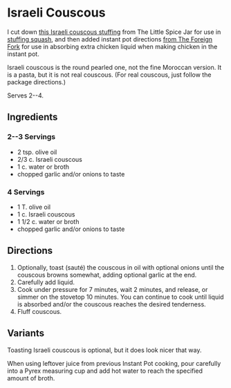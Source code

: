 # Israeli Couscous

I cut down [this Israeli couscous stuffing](https://littlespicejar.com/stuffed-butternut-squash-curried-couscous-salad/) from The Little Spice Jar for use in [stuffing squash](../roots/stuffedSquash.md), and then added instant pot directions [from The Foreign Fork](https://foreignfork.com/cous-cous-recipe/) for use in absorbing extra chicken liquid when making chicken in the instant pot.

Israeli couscous is the round pearled one, not the fine Moroccan version.  It is a pasta, but it is not real couscous.  (For real couscous, just follow the package directions.)

Serves 2--4.

## Ingredients 

### 2--3 Servings

* 2 tsp. olive oil
* 2/3 c. Israeli couscous
* 1 c. water or broth
* chopped garlic and/or onions to taste

### 4 Servings

* 1 T. olive oil
* 1 c. Israeli couscous
* 1 1/2 c. water or broth
* chopped garlic and/or onions to taste


## Directions

1. Optionally, toast (sauté) the couscous in oil with optional onions until the couscous browns somewhat, adding optional garlic at the end.
2. Carefully add liquid.
3. Cook under pressure for 7 minutes, wait 2 minutes, and release, or simmer on the stovetop 10 minutes.  You can continue to cook until liquid is absorbed and/or the couscous reaches the desired tenderness.
4. Fluff couscous.

## Variants

Toasting Israeli couscous is optional, but it does look nicer that way.

When using leftover juice from previous Instant Pot cooking, pour carefully into a Pyrex measuring cup and add hot water to reach the specified amount of broth.
